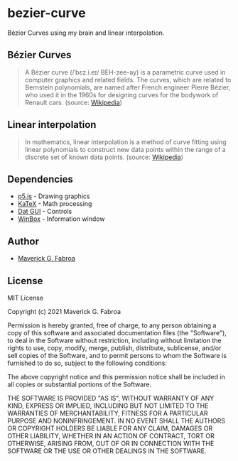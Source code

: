 # bezier-curve
Bézier Curves using my brain and linear interpolation.

## Bézier Curves

>A Bézier curve (/ˈbɛz.i.eɪ/ BEH-zee-ay) is a parametric curve used in computer graphics and related fields.
The curves, which are related to Bernstein polynomials, are named after French engineer Pierre Bézier,
who used it in the 1960s for designing curves for the bodywork of Renault cars.
(source: <a target="_blank" href="https://en.wikipedia.org/wiki/B%C3%A9zier_curve">Wikipedia</a>)

## Linear interpolation

> In mathematics, linear interpolation is a method of curve fitting using linear polynomials
to construct new data points within the range of a discrete set of known data points.
(source: <a target="_blank" href="https://en.wikipedia.org/wiki/Linear_interpolation">Wikipedia</a>)

## Dependencies
* <a target="_blank" href="https://github.com/processing/p5.js">p5.js</a> - Drawing graphics
* <a target="_blank" href="https://github.com/KaTeX/KaTeX">KaTeX</a> - Math processing
* <a target="_blank" href="https://github.com/dataarts/dat.gui">Dat GUI</a> - Controls
* <a target="_blank" href="https://github.com/nextapps-de/winbox">WinBox</a> - Information window

## Author
* [Maverick G. Fabroa](https://web.facebook.com/mavyfaby)

## License

MIT License

Copyright (c) 2021 Maverick G. Fabroa

Permission is hereby granted, free of charge, to any person obtaining a copy
of this software and associated documentation files (the "Software"), to deal
in the Software without restriction, including without limitation the rights
to use, copy, modify, merge, publish, distribute, sublicense, and/or sell
copies of the Software, and to permit persons to whom the Software is
furnished to do so, subject to the following conditions:

The above copyright notice and this permission notice shall be included in all
copies or substantial portions of the Software.

THE SOFTWARE IS PROVIDED "AS IS", WITHOUT WARRANTY OF ANY KIND, EXPRESS OR
IMPLIED, INCLUDING BUT NOT LIMITED TO THE WARRANTIES OF MERCHANTABILITY,
FITNESS FOR A PARTICULAR PURPOSE AND NONINFRINGEMENT. IN NO EVENT SHALL THE
AUTHORS OR COPYRIGHT HOLDERS BE LIABLE FOR ANY CLAIM, DAMAGES OR OTHER
LIABILITY, WHETHER IN AN ACTION OF CONTRACT, TORT OR OTHERWISE, ARISING FROM,
OUT OF OR IN CONNECTION WITH THE SOFTWARE OR THE USE OR OTHER DEALINGS IN THE
SOFTWARE.
